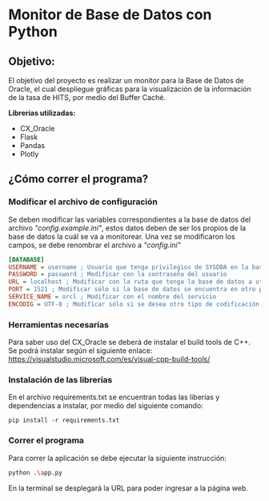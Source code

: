 # Monitor de Base de Datos con Python
## Objetivo:

El objetivo del proyecto es realizar un monitor para la Base de Datos de Oracle, el cual despliegue gráficas para la visualización de la información de la tasa de HITS, por medio del Buffer Caché.

**Librerías utilizadas:**
  * CX_Oracle
  * Flask
  * Pandas
  * Plotly

## ¿Cómo correr el programa?
### Modificar el archivo de configuración
Se deben modificar las variables correspondientes a la base de datos del archivo *"config.example.ini"*, estos datos deben de ser los propios de la base de datos la cuál se va a monitorear. Una vez se modificaron los campos, se debe renombrar el archivo a *"config.ini"*

```ini
[DATABASE]
USERNAME = username ; Usuario que tenga privilegios de SYSDBA en la base de datos
PASSWORD = password ; Modificar con la contraseña del usuario
URL = localhost ; Modificar con la ruta que tenga la base de datos a utilizar
PORT = 1521 ; Modificar sólo si la base de datos se encuentra en otro puerto
SERVICE_NAME = orcl ; Modificar con el nombre del servicio
ENCODIG = UTF-8 ; Modificar sólo si se desea otro tipo de codificación 
```
### Herramientas necesarias
Para saber uso del CX_Oracle se deberá de instalar el build tools de C++. Se podrá instalar según el siguiente enlace: https://visualstudio.microsoft.com/es/visual-cpp-build-tools/

### Instalación de las librerías
En el archivo requirements.txt se encuentran todas las liberías y dependencias a instalar, por medio del siguiente comando:
```
pip install -r requirements.txt
```

### Correr el programa
Para correr la aplicación se debe ejecutar la siguiente instrucción:
```bash
python .\app.py
```

En la terminal se desplegará la URL para poder ingresar a la página web.

